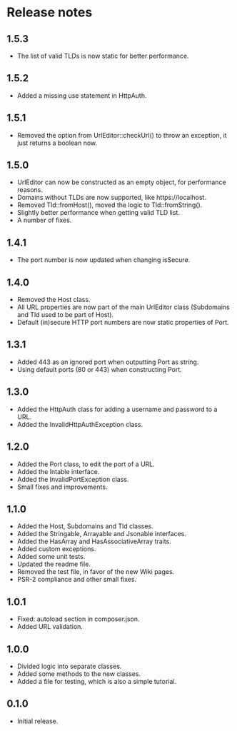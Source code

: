 # Release notes

## 1.5.3

* The list of valid TLDs is now static for better performance.

## 1.5.2

* Added a missing use statement in HttpAuth.

## 1.5.1

* Removed the option from UrlEditor::checkUrl() to throw an exception, it just returns a boolean now.

## 1.5.0

* UrlEditor can now be constructed as an empty object, for performance reasons.
* Domains without TLDs are now supported, like https://localhost.
* Removed Tld::fromHost(), moved the logic to Tld::fromString().
* Slightly better performance when getting valid TLD list.
* A number of fixes.

## 1.4.1

* The port number is now updated when changing isSecure.

## 1.4.0

* Removed the Host class.
* All URL properties are now part of the main UrlEditor class (Subdomains and Tld used to be part of Host).
* Default (in)secure HTTP port numbers are now static properties of Port.

## 1.3.1

* Added 443 as an ignored port when outputting Port as string.
* Using default ports (80 or 443) when constructing Port.

## 1.3.0

* Added the HttpAuth class for adding a username and password to a URL.
* Added the InvalidHttpAuthException class.

## 1.2.0

* Added the Port class, to edit the port of a URL.
* Added the Intable interface.
* Added the InvalidPortException class.
* Small fixes and improvements.

## 1.1.0

* Added the Host, Subdomains and Tld classes.
* Added the Stringable, Arrayable and Jsonable interfaces.
* Added the HasArray and HasAssociativeArray traits.
* Added custom exceptions.
* Added some unit tests.
* Updated the readme file.
* Removed the test file, in favor of the new Wiki pages.
* PSR-2 compliance and other small fixes.

## 1.0.1

* Fixed: autoload section in composer.json.
* Added URL validation.

## 1.0.0

* Divided logic into separate classes.
* Added some methods to the new classes.
* Added a file for testing, which is also a simple tutorial.

## 0.1.0

* Initial release.

